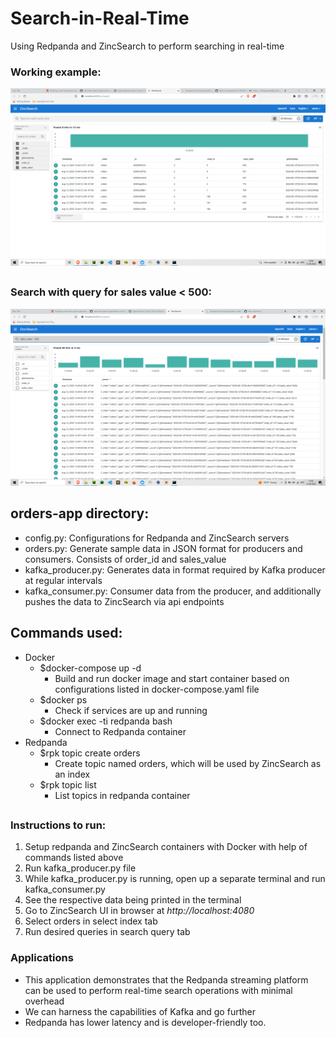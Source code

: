 # Search-in-Real-Time
Using Redpanda and ZincSearch to perform searching in real-time


### Working example:
![ZincSearch UI](https://github.com/mihirgit/Search-in-Real-Time/blob/main/ZincSearch.png)

##

### Search with query for sales value < 500: 
![ZincSearch with Query](https://github.com/mihirgit/Search-in-Real-Time/blob/main/ZincSearch_withQuery.png)

## orders-app directory:

 - config.py: Configurations for Redpanda and ZincSearch servers
 - orders.py: Generate sample data in JSON format for producers and consumers. Consists of order_id and sales_value
 - kafka_producer.py: Generates data in format required by Kafka producer at regular intervals
 - kafka_consumer.py: Consumer data from the producer, and additionally pushes the data to ZincSearch via api endpoints


## Commands used:
 - Docker
   - $docker-compose up -d
     - Build and run docker image and start container based on configurations listed in docker-compose.yaml file
   - $docker ps
     - Check if services are up and running    
   - $docker exec -ti redpanda bash
     - Connect to Redpanda container   
 - Redpanda
   - $rpk topic create orders
     - Create topic named orders, which will be used by ZincSearch as an index 
   - $rpk topic list
     - List topics in redpanda container

##

### Instructions to run:
 1. Setup redpanda and ZincSearch containers with Docker with help of commands listed above
 2. Run kafka_producer.py file
 3. While kafka_producer.py is running, open up a separate terminal and run kafka_consumer.py
 4. See the respective data being printed in the terminal
 5. Go to ZincSearch UI in browser at _http://localhost:4080_
 6. Select orders in select index tab
 7. Run desired queries in search query tab

### Applications
 - This application demonstrates that the Redpanda streaming platform can be used to perform real-time search operations with minimal overhead
 - We can harness the capabilities of Kafka and go further
 - Redpanda has lower latency and is developer-friendly too.

